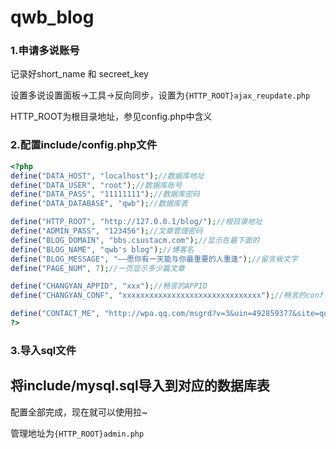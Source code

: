 # qwb_blog

### 1.申请多说账号
记录好short_name 和 secreet_key

设置多说设置面板->工具->反向同步，设置为`{HTTP_ROOT}ajax_reupdate.php`

HTTP_ROOT为根目录地址，参见config.php中含义

### 2.配置include/config.php文件
```php
<?php
define("DATA_HOST", "localhost");//数据库地址
define("DATA_USER", "root");//数据库账号
define("DATA_PASS", "11111111");//数据库密码
define("DATA_DATABASE", "qwb");//数据库表

define("HTTP_ROOT", "http://127.0.0.1/blog/");//根目录地址
define("ADMIN_PASS", "123456");//文章管理密码
define("BLOG_DOMAIN", "bbs.csustacm.com");//显示在最下面的
define("BLOG_NAME", "qwb's blog");//博客名
define("BLOG_MESSAGE", "——愿你有一天能与你最重要的人重逢");//留言板文字
define("PAGE_NUM", 7);//一页显示多少篇文章

define("CHANGYAN_APPID", "xxx");//畅言的APPID
define("CHANGYAN_CONF", "xxxxxxxxxxxxxxxxxxxxxxxxxxxxxxx");//畅言的conf

define("CONTACT_ME", "http://wpa.qq.com/msgrd?v=3&uin=492859377&site=qq&menu=yes");//最下面的联系方式
?>
```

### 3.导入sql文件
将include/mysql.sql导入到对应的数据库表
----------------------------------
配置全部完成，现在就可以使用拉~

管理地址为`{HTTP_ROOT}admin.php`
